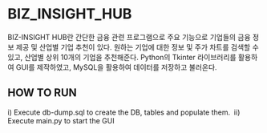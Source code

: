# BIZ_INSIGHT_HUB
BIZ-INSIGHT HUB란 간단한 금융 관련 프로그램으로 주요 기능으로 기업들의 금융 정보 제공 및 산업별 기업 추천이 있다. 원하는 기업에 대한 정보 및 주가 차트를 검색할 수 있고, 산업별 상위 10개의 기업을 추천해준다. Python의 Tkinter 라이브러리를 활용하여 GUI를 제작하였고, MySQL을 활용하여 데이터를 저장하고 불러온다.

## HOW TO RUN
i) Execute db-dump.sql to create the DB, tables and populate them. 
ii) Execute main.py to start the GUI
